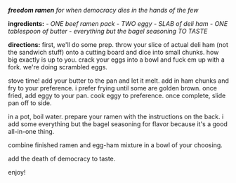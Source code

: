 ***freedom ramen***
*for when democracy dies in the hands of the few*

**ingredients:**
*- ONE beef ramen pack*
*- TWO eggy*
*- SLAB of deli ham*
*- ONE tablespoon of butter*
*- everything but the bagel seasoning TO TASTE*

**directions:**
first, we'll do some prep. throw your slice of actual deli ham (not the sandwich stuff) onto a cutting board and dice into small chunks. how big exactly is up to you.
crack your eggs into a bowl and fuck em up with a fork. we're doing scrambled eggs.

stove time! add your butter to the pan and let it melt. add in ham chunks and fry to your preference.
i prefer frying until some are golden brown. once fried, add eggy to your pan. cook eggy to preference. once complete, slide pan off to side.

in a pot, boil water. prepare your ramen with the instructions on the back. i add some everything but the bagel seasoning for flavor because it's a good all-in-one thing.

combine finished ramen and egg-ham mixture in a bowl of your choosing.

add the death of democracy to taste.

enjoy!
